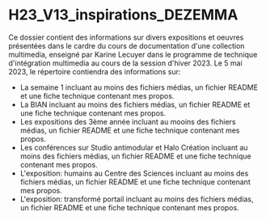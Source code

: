 # H23_V13_inspirations_DEZEMMA

Ce dossier contient des informations sur divers expositions et oeuvres présentées dans le cardre du cours de documentation d'une collection multimedia, enseigné par Karine Lecuyer dans le programme de technique d'intégration multimedia au cours de la session d'hiver 2023. Le 5 mai 2023, le répertoire contiendra des informations sur:
- La semaine 1 incluant au moins des fichiers médias, un fichier README et une fiche technique contenant mes propos.
- La BIAN incluant au moins des fichiers médias, un fichier README et une fiche technique contenant mes propos.
- Les expositions des 3ème année incluant au mooins des fichiers médias, un fichier README et une fiche technique contenant mes propos.
- Les conférences sur Studio antimodular et Halo Création incluant au moins des fichiers médias, un fichier README et une fiche technique contenant mes propos.
- L'exposition: humains au Centre des Sciences incluant au moins des fichiers médias, un fichier README et une fiche technique contenant mes propos.
- L'exposition: transformé portail incluant au moins des fichiers médias, un fichier README et une fiche technique contenant mes propos.
